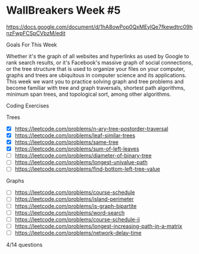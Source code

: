 # WallBreakers Week #5

https://docs.google.com/document/d/1hA8owPop0QxMEylQe7fkewdtrc09hnzFwpFCSpCVbzM/edit

Goals For This Week

Whether it's the graph of all websites and hyperlinks as used by Google to rank search results, or it's Facebook's massive graph of social connections, or the tree structure that is used to organize your files on your computer, graphs and trees are ubiquitous in computer science and its applications. This week we want you to practice solving graph and tree problems and become familiar with tree and graph traversals, shortest path algorithms, minimum span trees, and topological sort, among other algorithms.

Coding Exercises

Trees
- [X] https://leetcode.com/problems/n-ary-tree-postorder-traversal
- [X] https://leetcode.com/problems/leaf-similar-trees
- [X] https://leetcode.com/problems/same-tree
- [X] https://leetcode.com/problems/sum-of-left-leaves
- [ ] https://leetcode.com/problems/diameter-of-binary-tree
- [ ] https://leetcode.com/problems/longest-univalue-path
- [ ] https://leetcode.com/problems/find-bottom-left-tree-value

Graphs
- [ ] https://leetcode.com/problems/course-schedule
- [ ] https://leetcode.com/problems/island-perimeter
- [ ] https://leetcode.com/problems/is-graph-bipartite
- [ ] https://leetcode.com/problems/word-search
- [ ] https://leetcode.com/problems/course-schedule-ii
- [ ] https://leetcode.com/problems/longest-increasing-path-in-a-matrix
- [ ] https://leetcode.com/problems/network-delay-time

4/14 questions